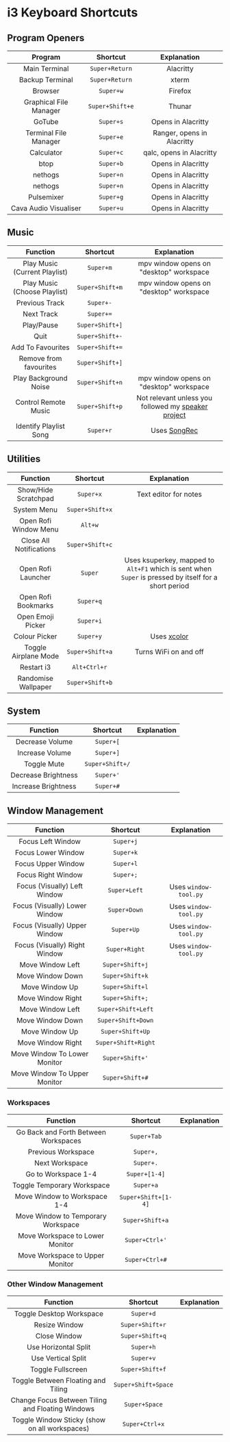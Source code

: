 # i3 Keyboard Shortcuts

## Program Openers

| Program                | Shortcut        | Explanation                |
| :--------------------: | :-------------: | :------------------------: |
| Main Terminal          | `Super+Return`  | Alacritty                  |
| Backup Terminal        | `Super+Return`  | xterm                      |
| Browser                | `Super+w`       | Firefox                    |
| Graphical File Manager | `Super+Shift+e` | Thunar                     |
| GoTube                 | `Super+s`       | Opens in Alacritty         |
| Terminal File Manager  | `Super+e`       | Ranger, opens in Alacritty |
| Calculator             | `Super+c`       | qalc, opens in Alacritty   |
| btop                   | `Super+b`       | Opens in Alacritty         |
| nethogs                | `Super+n`       | Opens in Alacritty         |
| nethogs                | `Super+n`       | Opens in Alacritty         |
| Pulsemixer             | `Super+g`       | Opens in Alacritty         |
| Cava Audio Visualiser  | `Super+u`       | Opens in Alacritty         |

## Music

| Function                      | Shortcut        | Explanation                                                                 |
| :---------------------------: | :-------------: | :-------------------------------------------------------------------------: |
| Play Music (Current Playlist) | `Super+m`       | mpv window opens on "desktop" workspace                                     |
| Play Music (Choose Playlist)  | `Super+Shift+m` | mpv window opens on "desktop" workspace                                     |
| Previous Track                | `Super+-`       |                                                                             |
| Next Track                    | `Super+=`       |                                                                             |
| Play/Pause                    | `Super+Shift+]` |                                                                             |
| Quit                          | `Super+Shift+-` |                                                                             |
| Add To Favourites             | `Super+Shift+=` |                                                                             |
| Remove from favourites        | `Super+Shift+]` |                                                                             |
| Play Background Noise         | `Super+Shift+n` | mpv window opens on "desktop" workspace                                     |
| Control Remote Music          | `Super+Shift+p` | Not relevant unless you followed my [speaker project](/projects/speaker.md) |
| Identify Playlist Song        | `Super+r`       | Uses [SongRec](https://github.com/marin-m/SongRec)                          |

## Utilities

| Function                | Shortcut        | Explanation                                                                                           |
| :---------------------: | :-------------: | :---------------------------------------------------------------------------------------------------: |
| Show/Hide Scratchpad    | `Super+x`       | Text editor for notes                                                                                 |
| System Menu             | `Super+Shift+x` |                                                                                                       |
| Open Rofi Window Menu   | `Alt+w`         |                                                                                                       |
| Close All Notifications | `Super+Shift+c` |                                                                                                       |
| Open Rofi Launcher      | `Super`         | Uses ksuperkey, mapped to `Alt+F1` which is sent when `Super` is pressed by itself for a short period |
| Open Rofi Bookmarks     | `Super+q`       |                                                                                                       |
| Open Emoji Picker       | `Super+i`       |                                                                                                       |
| Colour Picker           | `Super+y`       | Uses [xcolor](https://github.com/Soft/xcolor)                                                         |
| Toggle Airplane Mode    | `Super+Shift+a` | Turns WiFi on and off                                                                                 |
| Restart i3              | `Alt+Ctrl+r`    |                                                                                                       |
| Randomise Wallpaper     | `Super+Shift+b` |                                                                                                       |

## System

| Function            | Shortcut        | Explanation |
| :-----------------: | :-------------: | :---------: |
| Decrease Volume     | `Super+[`       |             |
| Increase Volume     | `Super+]`       |             |
| Toggle Mute         | `Super+Shift+/` |             |
| Decrease Brightness | `Super+'`       |             |
| Increase Brightness | `Super+#`       |             |

## Window Management

| Function                      | Shortcut            | Explanation           |
| :---------------------------: | :-----------------: | :-------------------: |
| Focus Left Window             | `Super+j`           |                       |
| Focus Lower Window            | `Super+k`           |                       |
| Focus Upper Window            | `Super+l`           |                       |
| Focus Right Window            | `Super+;`           |                       |
| Focus (Visually) Left Window  | `Super+Left`        | Uses `window-tool.py` |
| Focus (Visually) Lower Window | `Super+Down`        | Uses `window-tool.py` |
| Focus (Visually) Upper Window | `Super+Up`          | Uses `window-tool.py` |
| Focus (Visually) Right Window | `Super+Right`       | Uses `window-tool.py` |
| Move Window Left              | `Super+Shift+j`     |                       |
| Move Window Down              | `Super+Shift+k`     |                       |
| Move Window Up                | `Super+Shift+l`     |                       |
| Move Window Right             | `Super+Shift+;`     |                       |
| Move Window Left              | `Super+Shift+Left`  |                       |
| Move Window Down              | `Super+Shift+Down`  |                       |
| Move Window Up                | `Super+Shift+Up`    |                       |
| Move Window Right             | `Super+Shift+Right` |                       |
| Move Window To Lower Monitor  | `Super+Shift+'`     |                       |
| Move Window To Upper Monitor  | `Super+Shift+#`     |                       |

### Workspaces

| Function                             | Shortcut            | Explanation |
| :----------------------------------: | :-----------------: | :---------: |
| Go Back and Forth Between Workspaces | `Super+Tab`         |             |
| Previous Workspace                   | `Super+,`           |             |
| Next Workspace                       | `Super+.`           |             |
| Go to Workspace 1-4                  | `Super+[1-4]`       |             |
| Toggle Temporary Workspace           | `Super+a`           |             |
| Move Window to Workspace 1-4         | `Super+Shift+[1-4]` |             |
| Move Window to Temporary Workspace   | `Super+Shift+a`     |             |
| Move Workspace to Lower Monitor      | `Super+Ctrl+'`      |             |
| Move Workspace to Upper Monitor      | `Super+Ctrl+#`      |             |

### Other Window Management

| Function                                         | Shortcut            | Explanation |
| :----------------------------------------------: | :-----------------: | :---------: |
| Toggle Desktop Workspace                         | `Super+d`           |             |
| Resize Window                                    | `Super+Shift+r`     |             |
| Close Window                                     | `Super+Shift+q`     |             |
| Use Horizontal Split                             | `Super+h`           |             |
| Use Vertical Split                               | `Super+v`           |             |
| Toggle Fullscreen                                | `Super+Shift+f`     |             |
| Toggle Between Floating and Tiling               | `Super+Shift+Space` |             |
| Change Focus Between Tiling and Floating Windows | `Super+Space`       |             |
| Toggle Window Sticky (show on all workspaces)    | `Super+Ctrl+x`      |             |
